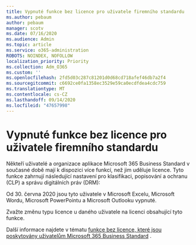 ```yaml
---
title: Vypnuté funkce bez licence pro uživatele firemního standardu
ms.author: pebaum
author: pebaum
manager: scotv
ms.date: 07/16/2020
ms.audience: Admin
ms.topic: article
ms.service: o365-administration
ROBOTS: NOINDEX, NOFOLLOW
localization_priority: Priority
ms.collection: Adm_O365
ms.custom: ''
ms.openlocfilehash: 2fd5d03c287c81201d0d68cd718afef46db7a2f4
ms.sourcegitcommit: c6692ce0fa1358ec3529e59ca0ecdfdea4cdc759
ms.translationtype: MT
ms.contentlocale: cs-CZ
ms.lasthandoff: 09/14/2020
ms.locfileid: "47657998"
---
```

# <a name="unlicensed-features-turned-off-for-business-standard-users"></a>Vypnuté funkce bez licence pro uživatele firemního standardu

Někteří uživatelé a organizace aplikace Microsoft 365 Business Standard v současné době mají k dispozici více funkcí, než jim uděluje licence. Tyto funkce zahrnují následující nastavení pro klasifikaci, popisování a ochranu (CLP) a správu digitálních práv (DRM):
    
Od 30. června 2020 jsou tyto uživatele v Microsoft Excelu, Microsoft Wordu, Microsoft PowerPointu a Microsoft Outlooku vypnuté.

Zvažte změnu typu licence u daného uživatele na licenci obsahující tyto funkce. 

Další informace najdete v tématu [funkce bez licence, které jsou poskytovány uživatelům Microsoft 365 Business Standard](https://support.microsoft.com/help/4568654/extra-features-to-be-turned-off-for-microsoft-365-business-standard?preview) .